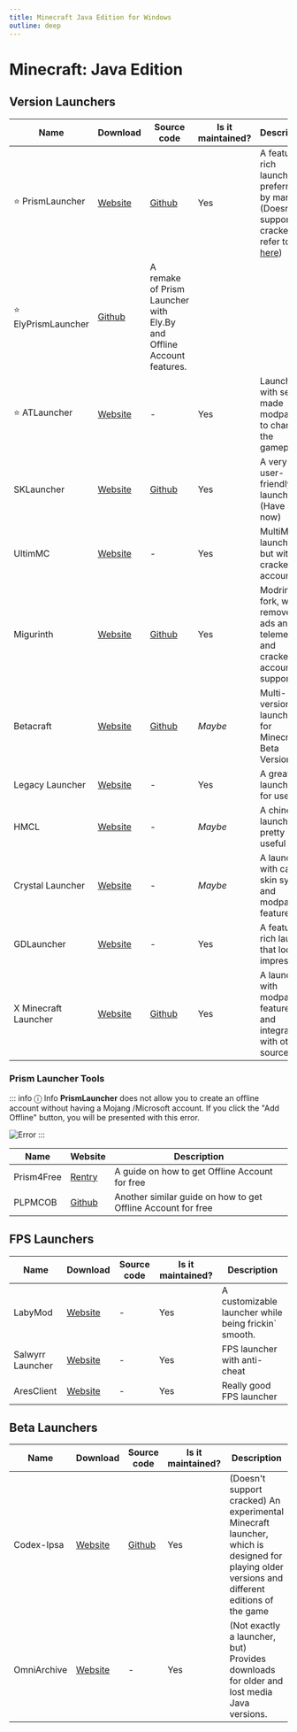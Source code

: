 ```yaml
---
title: Minecraft Java Edition for Windows
outline: deep
---
```


# Minecraft: Java Edition
## Version Launchers

| Name | Download | Source code | Is it maintained? | Description
| ------ | ------ | ------ | ------ | ------
| ⭐ PrismLauncher | [Website](https://prismlauncher.org/) | [Github](https://github.com/PrismLauncher/PrismLauncher) | Yes | A feature-rich launcher, preferred by many (Doesnt support cracked, refer to [here](#prism-launcher-tools))
| ⭐ ElyPrismLauncher | [Github](https://github.com/Octol1ttle/ElyPrismLauncher) | A remake of Prism Launcher with Ely.By and Offline Account features.
| ⭐ ATLauncher | [Website](https://atlauncher.com/) | - | Yes | Launchers with self-made modpacks to change the gameplay 
| SKLauncher | [Website](https://skmedix.pl/) | [Github](https://github.com/skmedix/SKlauncher) | Yes | A very user-friendly launcher (Have ads now)
| UltimMC | [Website](https://github.com/UltimMC/Launcher) | - | Yes | MultiMC launcher but with cracked accounts
| Migurinth | [Website](https://migurinth.miguvt.com/) | [Github](https://github.com/MiguVT/migurinth) | Yes | Modrinth fork, with removed ads and telemetry, and cracked account support
| Betacraft| [Website](https://betacraft.uk/) | [Github](https://github.com/betacraftuk/betacraft-launcher/)| *Maybe* | Multi-version launcher for Minecraft Beta Versions
| Legacy Launcher | [Website](https://llaun.ch/en) | - | Yes | A great launcher for users
| HMCL | [Website](https://hmcl.huangyuhui.net/) | - | *Maybe* | A chinese launcher, pretty useful
| Crystal Launcher | [Website](https://crystal-launcher.net/) | - | *Maybe* | A launcher with cape & skin system and modpack features
| GDLauncher | [Website](https://gdlauncher.com/) | - | Yes | A feature-rich laucher that looks impressive
| X Minecraft Launcher | [Website](https://xmcl.app/) | [Github](https://github.com/voxelum/x-minecraft-launcher) | Yes | A launcher with modpack features and integration with other sources.

### Prism Launcher Tools

::: info ⓘ Info
**PrismLauncher** does not allow you to create an offline account without having a Mojang /Microsoft account. If you click the "Add Offline" button, you will be presented with this error.

![Error](https://b.l3n.co/i/LkDebi.png)
:::

| Name | Website | Description
| ------ | ------ | ------
| Prism4Free | [Rentry](https://rentry.co/prism4free/) | A guide on how to get Offline Account for free
| PLPMCOB | [Github](https://github.com/antunnitraj/Prism-Launcher-PolyMC-Offline-Bypass?tab=readme-ov-file#usage-for-installer) | Another similar guide on how to get Offline Account for free


## FPS Launchers

| Name | Download | Source code | Is it maintained? | Description
| ------ | ------ | ------ | ------ | ------
| LabyMod | [Website](https://www.labymod.net/en) | - | Yes | A customizable launcher while being frickin` smooth.
| Salwyrr Launcher | [Website](https://www.salwyrr.com/) | - | Yes | FPS launcher with anti-cheat
| AresClient | [Website](https://www.aresclient.com/) | - | Yes | Really good FPS launcher

## Beta Launchers

| Name | Download | Source code | Is it maintained? | Description
| ------ | ------ | ------ | ------ | ------
| Codex-Ipsa | [Website](https://codex-ipsa.cz/mclauncher/) | [Github](https://github.com/Codex-Ipsa/CodexIpsa-Launcher) | Yes | (Doesn't support cracked) An experimental Minecraft launcher, which is designed for playing older versions and different editions of the game
| OmniArchive | [Website](https://omniarchive.uk/) | - | Yes | (Not exactly a launcher, but) Provides downloads for older and lost media Java versions.
